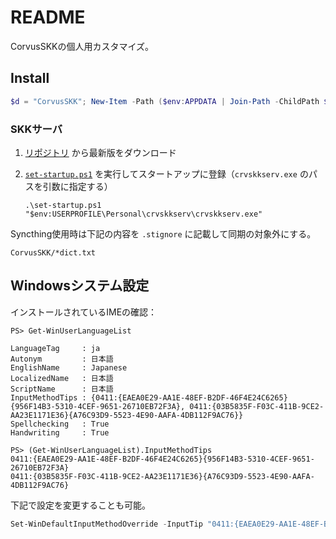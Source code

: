 # README

CorvusSKKの個人用カスタマイズ。

## Install

```PowerShell
$d = "CorvusSKK"; New-Item -Path ($env:APPDATA | Join-Path -ChildPath $d) -Value ($pwd.Path | Join-Path -ChildPath $d) -ItemType Junction
```

### SKKサーバ

1. [リポジトリ](https://github.com/nathancorvussolis/crvskkserv/releases/) から最新版をダウンロード
1. [`set-startup.ps1`](set-startup.ps1) を実行してスタートアップに登録（`crvskkserv.exe` のパスを引数に指定する）

   ```
   .\set-startup.ps1 "$env:USERPROFILE\Personal\crvskkserv\crvskkserv.exe"
   ```

Syncthing使用時は下記の内容を `.stignore` に記載して同期の対象外にする。

```
CorvusSKK/*dict.txt
```

## Windowsシステム設定

インストールされているIMEの確認：

```
PS> Get-WinUserLanguageList

LanguageTag     : ja
Autonym         : 日本語
EnglishName     : Japanese
LocalizedName   : 日本語
ScriptName      : 日本語
InputMethodTips : {0411:{EAEA0E29-AA1E-48EF-B2DF-46F4E24C6265}{956F14B3-5310-4CEF-9651-26710EB72F3A}, 0411:{03B5835F-F03C-411B-9CE2-AA23E1171E36}{A76C93D9-5523-4E90-AAFA-4DB112F9AC76}}
Spellchecking   : True
Handwriting     : True

PS> (Get-WinUserLanguageList).InputMethodTips
0411:{EAEA0E29-AA1E-48EF-B2DF-46F4E24C6265}{956F14B3-5310-4CEF-9651-26710EB72F3A}
0411:{03B5835F-F03C-411B-9CE2-AA23E1171E36}{A76C93D9-5523-4E90-AAFA-4DB112F9AC76}

```

下記で設定を変更することも可能。

```PowerShell
Set-WinDefaultInputMethodOverride -InputTip "0411:{EAEA0E29-AA1E-48EF-B2DF-46F4E24C6265}{956F14B3-5310-4CEF-9651-26710EB72F3A}"
```

